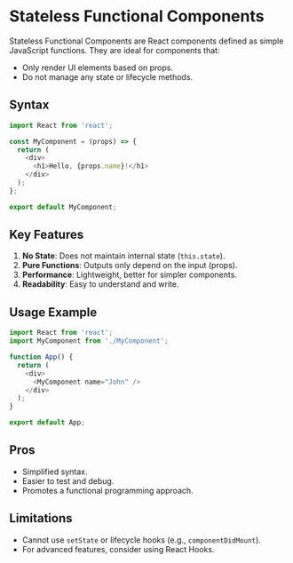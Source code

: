# Stateless Functional Components

Stateless Functional Components are React components defined as simple JavaScript functions. They are ideal for components that:
- Only render UI elements based on props.
- Do not manage any state or lifecycle methods.

## Syntax

```javascript
import React from 'react';

const MyComponent = (props) => {
  return (
    <div>
      <h1>Hello, {props.name}!</h1>
    </div>
  );
};

export default MyComponent;
```

## Key Features

1. **No State**: Does not maintain internal state (`this.state`).
2. **Pure Functions**: Outputs only depend on the input (props).
3. **Performance**: Lightweight, better for simpler components.
4. **Readability**: Easy to understand and write.

## Usage Example

```javascript
import React from 'react';
import MyComponent from './MyComponent';

function App() {
  return (
    <div>
      <MyComponent name="John" />
    </div>
  );
}

export default App;
```

## Pros

- Simplified syntax.
- Easier to test and debug.
- Promotes a functional programming approach.

## Limitations

- Cannot use `setState` or lifecycle hooks (e.g., `componentDidMount`).
- For advanced features, consider using React Hooks.

